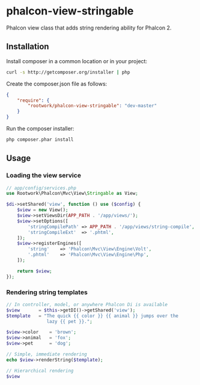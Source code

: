 # phalcon-view-stringable
Phalcon view class that adds string rendering ability for Phalcon 2.

## Installation

Install composer in a common location or in your project:

```bash
curl -s http://getcomposer.org/installer | php
```

Create the composer.json file as follows:

```json
{
    "require": {
        "rootwork/phalcon-view-stringable": "dev-master"
    }
}
```

Run the composer installer:

```bash
php composer.phar install
```

## Usage

### Loading the view service
```php
// app/config/services.php
use Rootwork\Phalcon\Mvc\View\Stringable as View;

$di->setShared('view', function () use ($config) {
    $view = new View();
    $view->setViewsDir(APP_PATH . '/app/views/');
    $view->setOptions([
        'stringCompilePath' => APP_PATH . '/app/views/string-compile',
        'stringCompileExt'  => '.phtml',
    ]);
    $view->registerEngines([
        'string'    => 'Phalcon\Mvc\View\Engine\Volt',
        '.phtml'    => 'Phalcon\Mvc\View\Engine\Php',
    ]);

    return $view;
});
```

### Rendering string templates
```php
// In controller, model, or anywhere Phalcon Di is available
$view       = $this->getDI()->getShared('view');
$template   = "The quick {{ color }} {{ animal }} jumps over the
               lazy {{ pet }}.";

$view->color    = 'brown';
$view->animal   = 'fox';
$view->pet      = 'dog';

// Simple, immediate rendering
echo $view->renderString($template);

// Hierarchical rendering
$view
```
